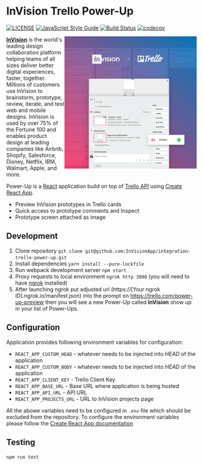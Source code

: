 # InVision Trello Power-Up

[![LICENSE](https://img.shields.io/badge/license-MIT-orange.svg)](LICENSE)
[![JavaScript Style Guide](https://img.shields.io/badge/code_style-standard-brightgreen.svg)](https://standardjs.com)
[![Build Status](https://travis-ci.org/z586/rt.svg?branch=master)](https://travis-ci.org/z586/rt)
[![codecov](https://codecov.io/gh/InVisionApp/integration-trello-power-up/branch/master/graph/badge.svg?token=yBBiUgAgjt)](https://codecov.io/gh/InVisionApp/integration-trello-power-up)

<img align="right" width="350px" src="images/preview.png">
 
**[InVision](https://www.invisionapp.com/)** is the world's leading design collaboration platform helping teams of all sizes deliver better digital experiences, faster, together. Millions of customers use InVision to brainstorm, prototype, review, iterate, and test web and mobile designs. InVision is used by over 75% of the Fortune 100 and enables product design at leading companies like Airbnb, Shopify, Salesforce, Disney, Netflix, IBM, Walmart, Apple, and more.

Power-Up is a [React](https://facebook.github.io/react/) application build on top of [Trello API](https://www.google.com.pe/search?q=trello+power+api&rlz=1C5CHFA_enUS756US756&oq=trello+power+api&aqs=chrome..69i57j35i39j69i60l3j35i39.4253j0j4&sourceid=chrome&ie=UTF-8) using [Create React App](https://github.com/facebookincubator/create-react-app).

* Preview InVision prototypes in Trello cards
* Quick access to prototype comments and Inspect
* Prototype screen attached as image

## Development

1. Clone repository `git clone git@github.com:InVisionApp/integration-trello-power-up.git`
2. Install dependencies `yarn install --pure-lockfile`
3. Run webpack development server `npm start`
4. Proxy requests to local environment `ngrok http 3000` (you will need to have [ngrok](https://ngrok.com/) installed)
5. After launching ngrok put adjusted url (https://[Your ngrok ID].ngrok.io/manifest.json) into the prompt on https://trello.com/power-up-preview then you will see a new Power-Up called **InVision** show up in your list of Power-Ups.

## Configuration

Application provides following environment variables for configuration:
* `REACT_APP_CUSTOM_HEAD` - whatever needs to be injected into *HEAD* of the application
* `REACT_APP_CUSTOM_BODY` - whatever needs to be injected into *HEAD* of the application
* `REACT_APP_CLIENT_KEY` - Trello Client Key
* `REACT_APP_BASE_URL` - Base URL where application is being hosted
* `REACT_APP_API_URL` - API URL
* `REACT_APP_PROJECTS_URL` - URL to InVision projects page

All the abowe variables need to be configured in `.env` file which should be excluded from the repository. To configure the environment variables please follow the [Create React App documentation](https://github.com/facebookincubator/create-react-app/blob/master/packages/react-scripts/template/README.md#adding-custom-environment-variables)

## Testing

`npm run test` 
